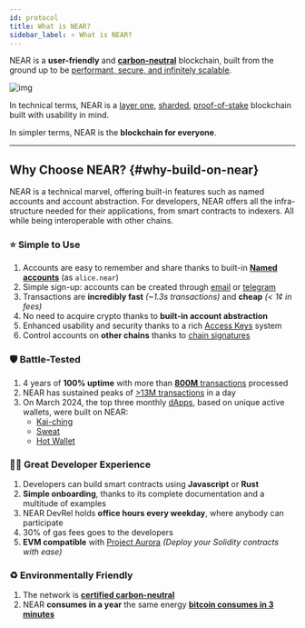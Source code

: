 ```yaml
---
id: protocol
title: What is NEAR?
sidebar_label: ⭐ What is NEAR?
---
```


NEAR is a **user-friendly** and [**carbon-neutral**](https://near.org/blog/near-climate-neutral-product/) blockchain, built from the ground up to be [performant, secure, and infinitely scalable](https://www.leewayhertz.com/comparison-of-blockchain-protocols#Parallel-comparison-of-various-blockchain-networks).

![img](@site/static/docs/assets/welcome-pages/protocol.png)

In technical terms, NEAR is a [layer one](https://coinmarketcap.com/academy/glossary/layer-1-blockchain), [sharded](https://near.org/blog/near-launches-nightshade-sharding-paving-the-way-for-mass-adoption), [proof-of-stake](https://en.wikipedia.org/wiki/Proof_of_stake) blockchain built with usability in mind.

In simpler terms, NEAR is the **blockchain for everyone**.

---

## Why Choose NEAR? {#why-build-on-near}
NEAR is a technical marvel, offering built-in features such as named accounts and account abstraction. For developers, NEAR offers all the infra-structure needed for their applications, from smart contracts to indexers. All while being interoperable with other chains.

### ⭐ Simple to Use 
1. Accounts are easy to remember and share thanks to built-in [**Named accounts**](../protocol/account-model.md) (as `alice.near`)
2. Simple sign-up: accounts can be created through [email](https://near.org/signup) or [telegram](https://web.telegram.org/k/#@herewalletbot)
3. Transactions are **incredibly fast** _(~1.3s transactions)_ and **cheap** _(< 1¢ in fees)_
4. No need to acquire crypto thanks to **built-in account abstraction**
5. Enhanced usability and security thanks to a rich [Access Keys](../protocol/access-keys.md) system
6. Control accounts on **other chains** thanks to [chain signatures](../abstraction/chain-signatures.md)

### 🛡️ Battle-Tested 
1. 4 years of **100% uptime** with more than [**800M** transactions](https://pikespeak.ai/near-world/overview) processed
2. NEAR has sustained peaks of [>13M transactions](https://pikespeak.ai/near-world/overview) in a day
3. On March 2024, the top three monthly [dApps](https://dappradar.com/rankings?range=30d), based on unique active wallets, were built on NEAR:
    - [Kai-ching](https://cosmose.ai/)
    - [Sweat](https://sweateconomy.com/)
    - [Hot Wallet](https://t.me/herewalletbot/)

### 🧑‍💻 Great Developer Experience
1. Developers can build smart contracts using **Javascript** or **Rust**
2. **Simple onboarding**, thanks to its complete documentation and a multitude of examples
3. NEAR DevRel holds **office hours every weekday**, where anybody can participate
4. 30% of gas fees goes to the developers
5. **EVM compatible** with [Project Aurora](http://www.aurora.dev) _(Deploy your Solidity contracts with ease)_

### ♻️ Environmentally Friendly
1. The network is **[certified carbon-neutral](https://near.org/blog/the-near-blockchain-is-climate-neutral/)**
2. NEAR **consumes in a year** the same energy [**bitcoin consumes in 3 minutes**](https://medium.com/nearprotocol/how-near-went-carbon-neutral-e656db96da47#:~:text=The%20firm%20found%20that%20NEAR,PoS%20technology%20instead%20of%20PoW)